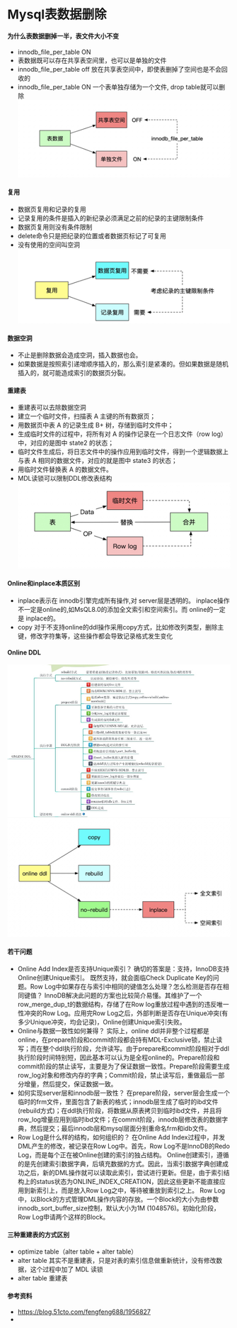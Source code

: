 # Mysql表数据删除
#### 为什么表数据删掉一半，表文件大小不变
* innodb_file_per_table ON
* 表数据既可以存在共享表空间里，也可以是单独的文件
* innodb_file_per_table off 放在共享表空间中，即使表删掉了空间也是不会回收的
* innodb_file_per_table ON 一个表单独存储为一个文件, drop table就可以删除
![-w629](media/15446898518323/15576336952657.jpg)

#### 复用
* 数据页复用和记录的复用
* 记录复用的条件是插入的新纪录必须满足之前的纪录的主键限制条件
* 数据页复用则没有条件限制
* delete命令只是把纪录的位置或者数据页标记了可复用
* 没有使用的空间叫空洞
![-w588](media/15446898518323/15576337049446.jpg)

#### 数据空洞
* 不止是删除数据会造成空洞，插入数据也会。
* 如果数据是按照索引递增顺序插入的，那么索引是紧凑的。但如果数据是随机插入的，就可能造成索引的数据页分裂。

#### 重建表
* 重建表可以去除数据空洞
* 建立一个临时文件，扫描表 A 主键的所有数据页；
* 用数据页中表 A 的记录生成 B+ 树，存储到临时文件中；
* 生成临时文件的过程中，将所有对 A 的操作记录在一个日志文件（row log）中，对应的是图中 state2 的状态；
* 临时文件生成后，将日志文件中的操作应用到临时文件，得到一个逻辑数据上与表 A 相同的数据文件，对应的就是图中 state3 的状态；
* 用临时文件替换表 A 的数据文件。
* MDL读锁可以限制DDL修改表结构
![-w538](media/15446898518323/15576337131980.jpg)

#### Online和inplace本质区别
* inplace表示在 innodb引擎完成所有操作,对 server层是透明的。 inplace操作不一定是online的,如MsQL8.0的添加全文索引和空间索引。而 online的一定是 inplace的。
* copy 对于不支持online的ddl操作采用copy方式，比如修改列类型，删除主键，修改字符集等，这些操作都会导致记录格式发生变化

#### Online DDL
![](media/15446898518323/15446935517519.jpg)
![-w649](media/15446898518323/15576343430209.jpg)

#### 若干问题
* Online Add Index是否支持Unique索引？
确切的答案是：支持，InnoDB支持Online创建Unique索引。
既然支持，就会面临Check Duplicate Key的问题。Row Log中如果存在与索引中相同的键值怎么处理？怎么检测是否存在相同键值？
InnoDB解决此问题的方案也比较简介易懂。其维护了一个row_merge_dup_t的数据结构，存储了在Row log重放过程中遇到的违反唯一性冲突的Row Log。应用完Row Log之后，外部判断是否存在Unique冲突(有多少Unique冲突，均会记录)，Online创建Unique索引失败。
* Online与数据一致性如何兼得？
实际上，online ddl并非整个过程都是online，在prepare阶段和commit阶段都会持有MDL-Exclusive锁，禁止读写；而在整个ddl执行阶段，允许读写。由于prepare和commit阶段相对于ddl执行阶段时间特别短，因此基本可以认为是全程online的。Prepare阶段和commit阶段的禁止读写，主要是为了保证数据一致性。Prepare阶段需要生成row_log对象和修改内存的字典；Commit阶段，禁止读写后，重做最后一部分增量，然后提交，保证数据一致。
* 如何实现server层和innodb层一致性？
在prepare阶段，server层会生成一个临时的frm文件，里面包含了新表的格式；innodb层生成了临时的ibd文件(rebuild方式)；在ddl执行阶段，将数据从原表拷贝到临时ibd文件，并且将row_log增量应用到临时ibd文件；在commit阶段，innodb层修改表的数据字典，然后提交；最后innodb层和mysql层面分别重命名frm和idb文件。
* Row Log是什么样的结构，如何组织的？
在Online Add Index过程中，并发DML产生的修改，被记录在Row Log中。首先，Row Log不是InnoDB的Redo Log，而是每个正在被Online创建的索引的独占结构。
Online创建索引，遵循的是先创建索引数据字典，后填充数据的方式。因此，当索引数据字典创建成功之后，新的DML操作就可以读取此索引，尝试进行更新。但是，由于索引结构上的status状态为ONLINE_INDEX_CREATION，因此这些更新不能直接应用到新索引上，而是放入Row Log之中，等待被重放到索引之上。
Row Log中，以Block的方式管理DML操作内容的存放。一个Block的大小为由参数innodb_sort_buffer_size控制，默认大小为1M (1048576)。初始化阶段，Row Log申请两个这样的Block。

#### 三种重建表的方式区别
* optimize table（alter table + alter table）
* alter table  其实不是重建表，只是对表的索引信息做重新统计，没有修改数据，这个过程中加了 MDL 读锁
* alter table 重建表

#### 参考资料
* https://blog.51cto.com/fengfeng688/1956827
* 
